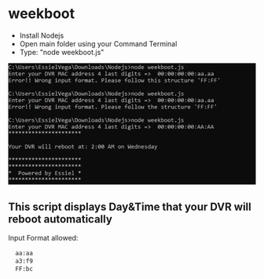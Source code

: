 # weekboot

* Install Nodejs
* Open main folder using your Command Terminal
* Type: "node weekboot.js"


[![ODACT](https://github.com/essvega/weekboot/blob/master/weekboot.PNG)](https://www.onedayact.com)

## This script displays Day&Time that your DVR will reboot automatically

Input Format allowed:
```
  aa:aa
  a3:f9
  FF:bc
```

